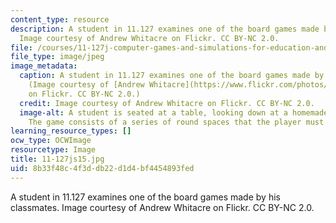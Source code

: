 ```yaml
---
content_type: resource
description: A student in 11.127 examines one of the board games made by his classmates.
  Image courtesy of Andrew Whitacre on Flickr. CC BY-NC 2.0.
file: /courses/11-127j-computer-games-and-simulations-for-education-and-exploration-spring-2015/8b33f48c4f3ddb22d1d4bf4454893fed_11-127js15.jpg
file_type: image/jpeg
image_metadata:
  caption: A student in 11.127 examines one of the board games made by his classmates.
    (Image courtesy of [Andrew Whitacre](https://www.flickr.com/photos/fungibleconvictions/5595731414/in/album-72157626442352456/)
    on Flickr. CC BY-NC 2.0.)
  credit: Image courtesy of Andrew Whitacre on Flickr. CC BY-NC 2.0.
  image-alt: A student is seated at a table, looking down at a homemade board game.
    The game consists of a series of round spaces that the player must move through.
learning_resource_types: []
ocw_type: OCWImage
resourcetype: Image
title: 11-127js15.jpg
uid: 8b33f48c-4f3d-db22-d1d4-bf4454893fed
---
```

A student in 11.127 examines one of the board games made by his classmates. Image courtesy of Andrew Whitacre on Flickr. CC BY-NC 2.0.

